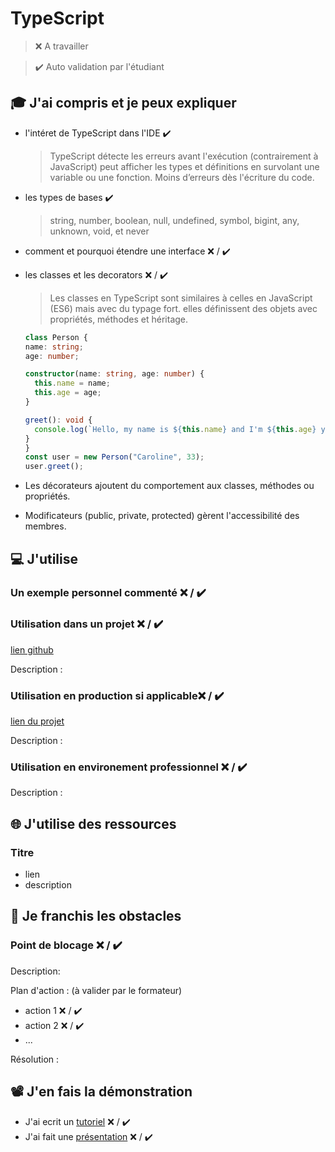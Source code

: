 # TypeScript

> ❌ A travailler

> ✔️ Auto validation par l'étudiant

## 🎓 J'ai compris et je peux expliquer

- l'intéret de TypeScript dans l'IDE ✔️

  > TypeScript détecte les erreurs avant l'exécution (contrairement à JavaScript)
  > peut afficher les types et définitions en survolant une variable ou une fonction.
  >  Moins d’erreurs dès l'écriture du code.
  
- les types de bases ✔️

  > string, number, boolean, null, undefined, symbol, bigint, any, unknown, void, et never
  
- comment et pourquoi étendre une interface ❌ / ✔️
  
- les classes et les decorators ❌ / ✔️

  > Les classes en TypeScript sont similaires à celles en JavaScript (ES6) mais avec du typage fort.
  > elles définissent des objets avec propriétés, méthodes et héritage.
  
  ``` typescript
  class Person {
  name: string;
  age: number;

  constructor(name: string, age: number) {
    this.name = name;
    this.age = age;
  }

  greet(): void {
    console.log(`Hello, my name is ${this.name} and I'm ${this.age} years old.`);
  }
  }
  const user = new Person("Caroline", 33);
  user.greet();
  ```

- Les décorateurs ajoutent du comportement aux classes, méthodes ou propriétés.

- Modificateurs (public, private, protected) gèrent l'accessibilité des membres.

## 💻 J'utilise

### Un exemple personnel commenté ❌ / ✔️

### Utilisation dans un projet ❌ / ✔️

[lien github](...)

Description :

### Utilisation en production si applicable❌ / ✔️

[lien du projet](...)

Description :

### Utilisation en environement professionnel ❌ / ✔️

Description :

## 🌐 J'utilise des ressources

### Titre

- lien
- description

## 🚧 Je franchis les obstacles

### Point de blocage ❌ / ✔️

Description:

Plan d'action : (à valider par le formateur)

- action 1 ❌ / ✔️
- action 2 ❌ / ✔️
- ...

Résolution :

## 📽️ J'en fais la démonstration

- J'ai ecrit un [tutoriel](...) ❌ / ✔️
- J'ai fait une [présentation](...) ❌ / ✔️
